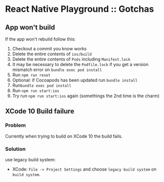 React Native Playground :: Gotchas
===

App won't build
---

If the app won't rebuild follow this:
 1. Checkout a commit you know works
 2. Delete the entire contents of `ios/build`
 3. Delete the entire contents of `Pods` including `Manifest.lock`
 4. It may be necessary to delete the `Podfile.lock` if you get a version mismatch error on `bundle exec pod install`
 5. Run `npm run reset`
 6. Optional: if Cocoapods has been updated run `bundle install`
 7. Run`bundle exec pod install`
 8. Run `npm run start:ios`
 9. Try run `npm run start:ios` again (somethings the 2nd time is the charm)

XCode 10 Build failure
---

### Problem

Currently when trying to build on XCode 10 the build fails.

### Solution

use legacy build system:
 - XCode: ``File -> Project Settings`` and choose ``legacy build system`` on ``build system``.
